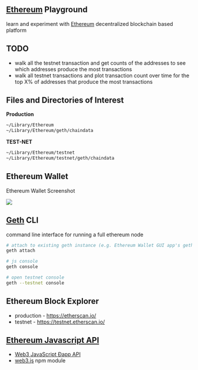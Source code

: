 ## [Ethereum](https://www.ethereum.org/) Playground

learn and experiment with [Ethereum](https://www.ethereum.org/) decentralized blockchain based platform

## TODO

* walk all the testnet transaction and get counts of the addresses to see which addresses produce the most transactions
* walk all testnet transactions and plot transaction count over time for the top X% of addresses that produce the most transactions

## Files and Directories of Interest

**Production**

```sh
~/Library/Ethereum
~/Library/Ethereum/geth/chaindata
```

**TEST-NET**

```sh
~/Library/Ethereum/testnet
~/Library/Ethereum/testnet/geth/chaindata
```

## Ethereum Wallet

Ethereum Wallet Screenshot

![](http://static-screenshots-01.s3-website-us-east-1.amazonaws.com/Ethereum_Wallet_1E2DB8EC.png)

## [Geth](https://github.com/ethereum/go-ethereum/wiki/geth) CLI

command line interface for running a full ethereum node

```sh
# attach to existing geth instance (e.g. Ethereum Wallet GUI app's geth instance). opens up a javascript repl
geth attach

# js console
geth console

# open testnet console
geth --testnet console
```

## Ethereum Block Explorer

* production - <https://etherscan.io/>
* testnet - <https://testnet.etherscan.io/>

## [Ethereum Javascript API](https://github.com/ethereum/web3.js)

* [Web3 JavaScript Ðapp API](https://github.com/ethereum/wiki/wiki/JavaScript-API)
* [web3.js](https://github.com/ethereum/web3.js) npm module
